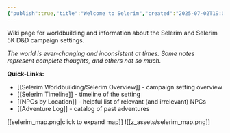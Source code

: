 ```yaml
---
{"publish":true,"title":"Welcome to Selerim","created":"2025-07-02T19:01:27.000-04:00","modified":"2025-09-28T19:43:12.122-04:00","published":"2025-09-28T19:43:12.122-04:00","cssclasses":""}
---
```


Wiki page for worldbuilding and information about the Selerim and Selerim 5K D&D campaign settings.

*The world is ever-changing and inconsistent at times. Some notes represent complete thoughts, and others not so much.*

**Quick-Links:**
- [[Selerim Worldbuilding/Selerim Overview]] - campaign setting overview
- [[Selerim Timeline]] - timeline of the setting
- [[NPCs by Location]] - helpful list of relevant (and irrelevant) NPCs
- [[Adventure Log]] - catalog of past adventures

[[selerim_map.png|click to expand map]]
![[z_assets/selerim_map.png]]